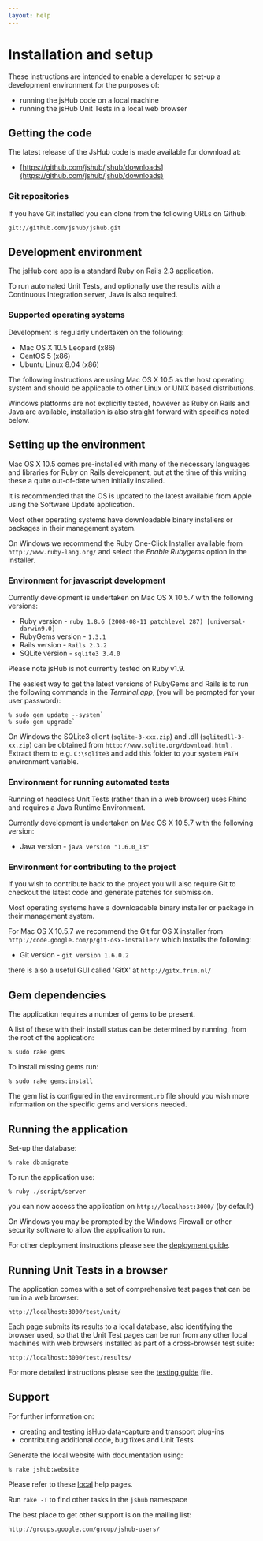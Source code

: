 ```yaml
---
layout: help
---
```


# Installation and setup

These instructions are intended to enable a developer to set-up a development environment for the purposes of:

* running the jsHub code on a local machine
* running the jsHub Unit Tests in a local web browser
 
## Getting the code

The latest release of the JsHub code is made available for download at:

* [https://github.com/jshub/jshub/downloads](https://github.com/jshub/jshub/downloads)


### Git repositories

If you have Git installed you can clone from the following URLs on Github:

    git://github.com/jshub/jshub.git

## Development environment

The jsHub core app is a standard Ruby on Rails 2.3 application.

To run automated Unit Tests, and optionally use the results with a Continuous Integration server, Java is also required.

### Supported operating systems

Development is regularly undertaken on the following:

* Mac OS X 10.5 Leopard (x86) 
* CentOS 5 (x86)
* Ubuntu Linux 8.04 (x86)
 
The following instructions are using Mac OS X 10.5 as the host operating system and should be applicable to other Linux or UNIX based distributions.

Windows platforms are not explicitly tested, however as Ruby on Rails and Java are available, installation is also straight forward with specifics noted below.

## Setting up the environment

Mac OS X 10.5 comes pre-installed with many of the necessary languages and libraries for Ruby on Rails development, but at the time of this writing these a quite out-of-date when initially installed.

It is recommended that the OS is updated to the latest available from Apple using the Software Update application.

Most other operating systems have downloadable binary installers or packages in their management system.

On Windows we recommend the Ruby One-Click Installer available from `http://www.ruby-lang.org/` and select the *Enable Rubygems* option in the installer.

### Environment for javascript development

Currently development is undertaken on Mac OS X 10.5.7 with the following versions:

* Ruby version     - `ruby 1.8.6 (2008-08-11 patchlevel 287) [universal-darwin9.0]`
* RubyGems version - `1.3.1`
* Rails version    - `Rails 2.3.2`
* SQLite version   - `sqlite3 3.4.0`

Please note jsHub is not currently tested on Ruby v1.9.

The easiest way to get the latest versions of RubyGems and Rails is to run the following commands in the *Terminal.app*, (you will be prompted for your user password):

    % sudo gem update --system`
    % sudo gem upgrade`
  
On Windows the SQLite3 client (`sqlite-3-xxx.zip`) and .dll (`sqlitedll-3-xx.zip`) can be obtained from `http://www.sqlite.org/download.html` . Extract them to e.g. `C:\sqlite3` and add this folder to your system `PATH` environment variable.

### Environment for running automated tests
 
Running of headless Unit Tests (rather than in a web browser) uses Rhino and requires a Java Runtime Environment.

Currently development is undertaken on Mac OS X 10.5.7 with the following version:

* Java version - `java version "1.6.0_13"`
                      
### Environment for contributing to the project
                   
If you wish to contribute back to the project you will also require Git to checkout the latest code and generate patches for submission.

Most operating systems have a downloadable binary installer or package in their management system.

For Mac OS X 10.5.7 we recommend the Git for OS X installer from `http://code.google.com/p/git-osx-installer/` which installs the following:

* Git version  - `git version 1.6.0.2`
 
there is also a useful GUI called 'GitX' at `http://gitx.frim.nl/`

## Gem dependencies

The application requires a number of gems to be present.

A list of these with their install status can be determined by running, from the root of the application:

    % sudo rake gems

To install missing gems run:

    % sudo rake gems:install
  
The gem list is configured in the `environment.rb` file should you wish more information on the specific gems and versions needed.

## Running the application

Set-up the database:

    % rake db:migrate

To run the application use:

    % ruby ./script/server

you can now access the application on `http://localhost:3000/` (by default)

On Windows you may be prompted by the Windows Firewall or other security software to allow the application to run.

For other deployment instructions please see the [deployment guide](deployment.html).

## Running Unit Tests in a browser

The application comes with a set of comprehensive test pages that can be run in a web browser:

    http://localhost:3000/test/unit/

Each page submits its results to a local database, also identifying the browser used, so that the Unit Test pages can be run from any other local machines with web browsers installed as part of a cross-browser test suite:

    http://localhost:3000/test/results/

For more detailed instructions please see the [testing guide](testing.html) file.

## Support

For further information on:

* creating and testing jsHub data-capture and transport plug-ins
* contributing additional code, bug fixes and Unit Tests

Generate the local website with documentation using:

    % rake jshub:website

Please refer to these [local](index.html) help pages.

Run `rake -T` to find other tasks in the `jshub` namespace

The best place to get other support is on the mailing list:

    http://groups.google.com/group/jshub-users/
